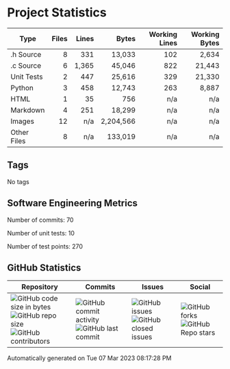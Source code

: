 Project Statistics
==================

| Type | Files | Lines | Bytes | Working Lines | Working Bytes |
|------|------:|------:|------:|--------------:|--------------:|
|.h Source|8|331|13,033|102|2,634|
|.c Source|6|1,365|45,046|822|21,443|
|Unit Tests|2|447|25,616|329|21,330|
|Python|3|458|12,743|263|8,887|
|HTML|1|35|756|n/a|n/a|
|Markdown|4|251|18,299|n/a|n/a|
|Images|12|n/a|2,204,566|n/a|n/a|
|Other	Files|8|n/a|133,019|n/a|n/a|

## Tags
No tags

## Software Engineering Metrics

Number of commits:  70

Number of unit tests:  10

Number of test points:  270

## GitHub	Statistics
| Repository								  | Commits							| Issues						  | Social							|
|-------------------------------------|---------------------------|-------------------------|---------------------------|
| ![GitHub code size	in	bytes](https://img.shields.io/github/languages/code-size/marknelsonengineer-sp23/sre_lab4_memscan?style=social) <br/> ![GitHub repo size](https://img.shields.io/github/repo-size/marknelsonengineer-sp23/sre_lab4_memscan?style=social)	<br/>	![GitHub contributors](https://img.shields.io/github/contributors/marknelsonengineer-sp23/sre_lab4_memscan?style=social) | ![GitHub commit activity](https://img.shields.io/github/commit-activity/w/marknelsonengineer-sp23/sre_lab4_memscan?style=social) <br/> ![GitHub last	commit](https://img.shields.io/github/last-commit/marknelsonengineer-sp23/sre_lab4_memscan?style=social)	| ![GitHub	issues](https://img.shields.io/github/issues-raw/marknelsonengineer-sp23/sre_lab4_memscan?style=social) <br/> ![GitHub	closed issues](https://img.shields.io/github/issues-closed-raw/marknelsonengineer-sp23/sre_lab4_memscan?style=social) | ![GitHub forks](https://img.shields.io/github/forks/marknelsonengineer-sp23/sre_lab4_memscan?style=social) <br/> ![GitHub Repo	stars](https://img.shields.io/github/stars/marknelsonengineer-sp23/sre_lab4_memscan?style=social)	|

Automatically generated on Tue 07 Mar 2023 08:17:28 PM 
